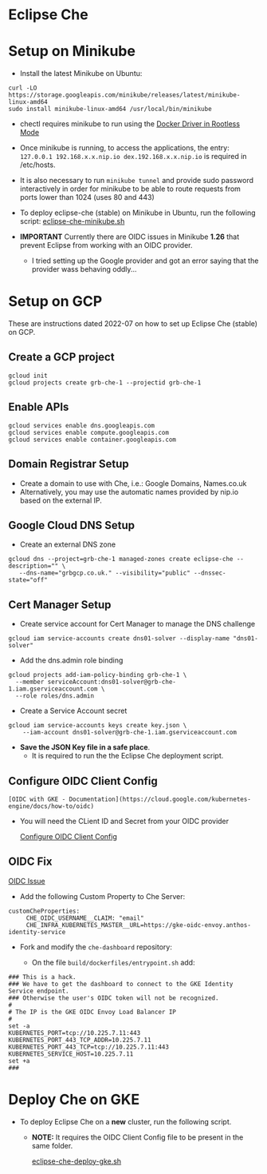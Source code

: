 # Eclipse Che

# Setup on Minikube

* Install the latest Minikube on Ubuntu:

```
curl -LO https://storage.googleapis.com/minikube/releases/latest/minikube-linux-amd64
sudo install minikube-linux-amd64 /usr/local/bin/minikube
```

* chectl requires minikube to run using the [Docker Driver in Rootless Mode](https://minikube.sigs.k8s.io/docs/drivers/docker/)
   
* Once minikube is running, to access the applications, the entry:
   `127.0.0.1 192.168.x.x.nip.io dex.192.168.x.x.nip.io` 
   is required in /etc/hosts.
   
* It is also necessary to run `minikube tunnel` and provide sudo password interactively
  in order for minikube to be able to route requests from ports lower than 1024 (uses 80 and 443)
  
* To deploy eclipse-che (stable) on Minikube in Ubuntu, run the following script:
   [eclipse-che-minikube.sh](./eclipse-che-minikube.sh)
   
* **IMPORTANT** Currently there are OIDC issues in Minikube **1.26** that prevent Eclipse from working with an OIDC provider. 
   * I tried setting up the Google provider and got an error saying that the provider wass behaving oddly...

# Setup on GCP

These are instructions dated 2022-07 on how to set up Eclipse Che (stable) on GCP.

## Create a GCP project

```
gcloud init
gcloud projects create grb-che-1 --projectid grb-che-1
```

## Enable APIs

```
gcloud services enable dns.googleapis.com
gcloud services enable compute.googleapis.com
gcloud services enable container.googleapis.com
```

## Domain Registrar Setup

* Create a domain to use with Che, i.e.: Google Domains, Names.co.uk
* Alternatively, you may use the automatic names provided by nip.io based on the external IP.

## Google Cloud DNS Setup

* Create an external DNS zone

```
gcloud dns --project=grb-che-1 managed-zones create eclipse-che --description="" \
   --dns-name="grbgcp.co.uk." --visibility="public" --dnssec-state="off"
```

## Cert Manager Setup

* Create service account for Cert Manager to manage the DNS challenge

`gcloud iam service-accounts create dns01-solver --display-name "dns01-solver"`

* Add the dns.admin role binding

```
gcloud projects add-iam-policy-binding grb-che-1 \
  --member serviceAccount:dns01-solver@grb-che-1.iam.gserviceaccount.com \
  --role roles/dns.admin
```

* Create a Service Account secret

```
gcloud iam service-accounts keys create key.json \
    --iam-account dns01-solver@grb-che-1.iam.gserviceaccount.com
``` 

* **Save the JSON Key file in a safe place**. 
  * It is required to run the the Eclipse Che deployment script.

## Configure OIDC Client Config

    [OIDC with GKE - Documentation](https://cloud.google.com/kubernetes-engine/docs/how-to/oidc)

  * You will need the CLient ID and Secret from your OIDC provider
  
    [Configure OIDC Client Config](https://cloud.google.com/kubernetes-engine/docs/how-to/oidc#configuring_on_a_cluster)


## OIDC Fix

[OIDC Issue](https://github.com/eclipse/che/issues/21049#issuecomment-1067776895)

* Add the following Custom Property to Che Server:

```
customCheProperties:
     CHE_OIDC_USERNAME__CLAIM: "email"
     CHE_INFRA_KUBERNETES_MASTER__URL=https://gke-oidc-envoy.anthos-identity-service
```

* Fork and modify the `che-dashboard` repository:

  * On the file `build/dockerfiles/entrypoint.sh` add:

```
### This is a hack. 
### We have to get the dashboard to connect to the GKE Identity Service endpoint.
### Otherwise the user's OIDC token will not be recognized.
#
# The IP is the GKE OIDC Envoy Load Balancer IP
#
set -a 
KUBERNETES_PORT=tcp://10.225.7.11:443
KUBERNETES_PORT_443_TCP_ADDR=10.225.7.11
KUBERNETES_PORT_443_TCP=tcp://10.225.7.11:443
KUBERNETES_SERVICE_HOST=10.225.7.11
set +a
###
```

# Deploy Che on GKE

* To deploy Eclipse Che on a **new** cluster, run the following script.
  * **NOTE:** It requires the OIDC Client Config file to be present in the same folder.

    [eclipse-che-deploy-gke.sh](./eclipse-che-deploy-gke.sh)

